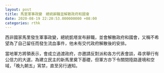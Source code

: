 ```yaml
---
layout: post
title: 馬里軍事政變　總統辭職並解散政府和國會
date: 2020-08-19 22:20:53.000000000 +08:00
categories: rthk
---
```


西非國家馬里發生軍事政變，總統凱塔宣布辭職，並會解散政府和國會，又稱不希望為了自己留任而發生流血事件，他未有交代政府解散後的安排。

當地軍方將領表示，會成立過渡政府，亦邀請反對派和各方代表會談，尋求舉行有公信力的大選，為建立民主的新馬里奠下基礎，但軍方亦下令關閉陸路邊境和空域，「晚九朝五」宵禁，直至另行通知。
